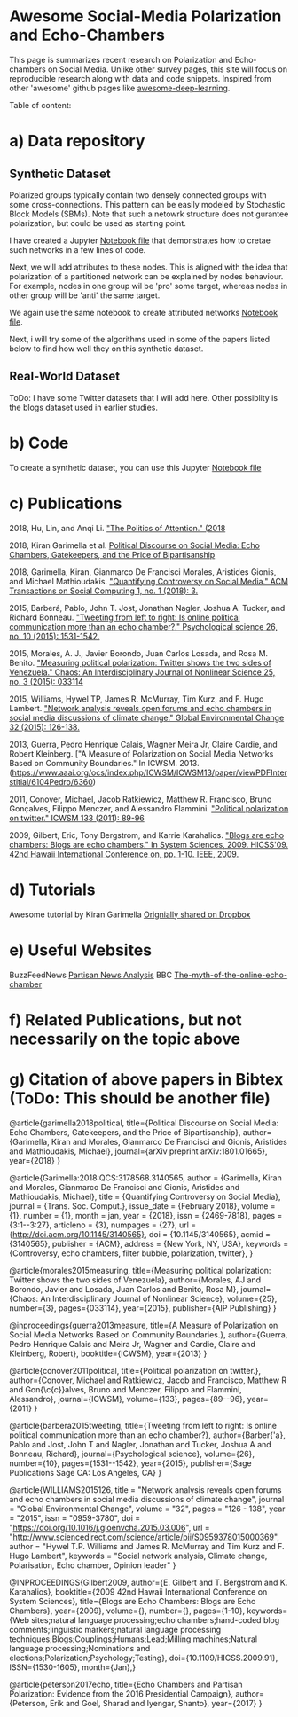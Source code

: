 # Awesome Social-Media Polarization and Echo-Chambers

This page is summarizes recent research on Polarization and Echo-chambers on Social Media. Unlike other survey pages, this site will focus on reproducible research along with data and code snippets. Inspired from other 'awesome' github pages like [awesome-deep-learning](https://github.com/ChristosChristofidis/awesome-deep-learning).

Table of content:

# a) Data repository 

## Synthetic Dataset
Polarized groups typically contain two densely connected groups with some cross-connections. This pattern can be easily modeled by Stochastic Block Models (SBMs). Note that such a netowrk structure does not gurantee polarization, but could be used as starting point. 

I have created a Jupyter [Notebook file](https://github.com/sumeetkr/AwesomeSocialMediaPolarizationAndEchoChambers/blob/master/CreateSyntheticDataset.ipynb) that demonstrates how to cretae such networks in a few lines of code. 

Next, we will add attributes to these nodes. This is aligned with the idea that polarization of a partitioned network can be explained by nodes behaviour. For example, nodes in one group wil be 'pro' some target, whereas nodes in other group will be 'anti' the same target.

We again use the same notebook to create attributed networks [Notebook file](https://github.com/sumeetkr/AwesomeSocialMediaPolarizationAndEchoChambers/blob/master/CreateSyntheticDataset.ipynb). 


Next, i will try some of the algorithms used in some of the papers listed below to find how well they on this synthetic dataset.


## Real-World Dataset

ToDo: I have some Twitter datasets that I will add here. Other possiblity is the blogs dataset used in earlier studies.


# b) Code

To create a synthetic dataset, you can use this Jupyter [Notebook file](https://github.com/sumeetkr/AwesomeSocialMediaPolarizationAndEchoChambers/blob/master/CreateSyntheticDataset.ipynb)


# c) Publications

2018, Hu, Lin, and Anqi Li. ["The Politics of Attention." (2018](http://economics.ucdavis.edu/events/papers/313Li.pdf)

2018, Kiran Garimella et al. [Political Discourse on Social Media: Echo Chambers, Gatekeepers, and the Price of Bipartisanship](https://arxiv.org/pdf/1801.01665.pdf)

2018, Garimella, Kiran, Gianmarco De Francisci Morales, Aristides Gionis, and Michael Mathioudakis. ["Quantifying Controversy on Social Media." ACM Transactions on Social Computing 1, no. 1 (2018): 3.](https://dl.acm.org/citation.cfm?id=3140565)

2015, Barberá, Pablo, John T. Jost, Jonathan Nagler, Joshua A. Tucker, and Richard Bonneau. ["Tweeting from left to right: Is online political communication more than an echo chamber?." Psychological science 26, no. 10 (2015): 1531-1542.](http://journals.sagepub.com/doi/abs/10.1177/0956797615594620)

2015, Morales, A. J., Javier Borondo, Juan Carlos Losada, and Rosa M. Benito. ["Measuring political polarization: Twitter shows the two sides of Venezuela." Chaos: An Interdisciplinary Journal of Nonlinear Science 25, no. 3 (2015): 033114](https://arxiv.org/pdf/1505.04095.pdf)

2015, Williams, Hywel TP, James R. McMurray, Tim Kurz, and F. Hugo Lambert. ["Network analysis reveals open forums and echo chambers in social media discussions of climate change." Global Environmental Change 32 (2015): 126-138.](https://www.sciencedirect.com/science/article/pii/S0959378015000369)

2013, Guerra, Pedro Henrique Calais, Wagner Meira Jr, Claire Cardie, and Robert Kleinberg. ["A Measure of Polarization on Social Media Networks Based on Community Boundaries." In ICWSM. 2013.(https://www.aaai.org/ocs/index.php/ICWSM/ICWSM13/paper/viewPDFInterstitial/6104Pedro/6360)

2011, Conover, Michael, Jacob Ratkiewicz, Matthew R. Francisco, Bruno Gonçalves, Filippo Menczer, and Alessandro Flammini. ["Political polarization on twitter." ICWSM 133 (2011): 89-96](http://www.aaai.org/ocs/index.php/ICWSM/ICWSM11/paper/download/2847/3275)

2009, Gilbert, Eric, Tony Bergstrom, and Karrie Karahalios. ["Blogs are echo chambers: Blogs are echo chambers." In System Sciences, 2009. HICSS'09. 42nd Hawaii International Conference on, pp. 1-10. IEEE, 2009.](http://citeseerx.ist.psu.edu/viewdoc/download?doi=10.1.1.211.8065&rep=rep1&type=pdf)

# d) Tutorials
Awesome tutorial by Kiran  Garimella [Orignially shared on Dropbox](https://www.dropbox.com/s/labk5uu6e2j407h/Polarization%20on%20Social%20Media.pptx?dl=0#)


# e) Useful Websites
BuzzFeedNews [Partisan News Analysis](https://github.com/BuzzFeedNews/2017-08-partisan-sites-and-facebook-pages) 
BBC [The-myth-of-the-online-echo-chamber](http://www.bbc.com/future/story/20180416-the-myth-of-the-online-echo-chamber)

# f) Related Publications, but not necessarily on the topic above

# g) Citation of above papers in Bibtex (ToDo: This should be another file)
@article{garimella2018political,
  title={Political Discourse on Social Media: Echo Chambers, Gatekeepers, and the Price of Bipartisanship},
  author={Garimella, Kiran and Morales, Gianmarco De Francisci and Gionis, Aristides and Mathioudakis, Michael},
  journal={arXiv preprint arXiv:1801.01665},
  year={2018}
}


@article{Garimella:2018:QCS:3178568.3140565,
 author = {Garimella, Kiran and Morales, Gianmarco De Francisci and Gionis, Aristides and Mathioudakis, Michael},
 title = {Quantifying Controversy on Social Media},
 journal = {Trans. Soc. Comput.},
 issue_date = {February 2018},
 volume = {1},
 number = {1},
 month = jan,
 year = {2018},
 issn = {2469-7818},
 pages = {3:1--3:27},
 articleno = {3},
 numpages = {27},
 url = {http://doi.acm.org/10.1145/3140565},
 doi = {10.1145/3140565},
 acmid = {3140565},
 publisher = {ACM},
 address = {New York, NY, USA},
 keywords = {Controversy, echo chambers, filter bubble, polarization, twitter},
} 

@article{morales2015measuring,
  title={Measuring political polarization: Twitter shows the two sides of Venezuela},
  author={Morales, AJ and Borondo, Javier and Losada, Juan Carlos and Benito, Rosa M},
  journal={Chaos: An Interdisciplinary Journal of Nonlinear Science},
  volume={25},
  number={3},
  pages={033114},
  year={2015},
  publisher={AIP Publishing}
}

@inproceedings{guerra2013measure,
  title={A Measure of Polarization on Social Media Networks Based on Community Boundaries.},
  author={Guerra, Pedro Henrique Calais and Meira Jr, Wagner and Cardie, Claire and Kleinberg, Robert},
  booktitle={ICWSM},
  year={2013}
}

@article{conover2011political,
  title={Political polarization on twitter.},
  author={Conover, Michael and Ratkiewicz, Jacob and Francisco, Matthew R and Gon{\c{c}}alves, Bruno and Menczer, Filippo and Flammini, Alessandro},
  journal={ICWSM},
  volume={133},
  pages={89--96},
  year={2011}
}

@article{barbera2015tweeting,
  title={Tweeting from left to right: Is online political communication more than an echo chamber?},
  author={Barber{\'a}, Pablo and Jost, John T and Nagler, Jonathan and Tucker, Joshua A and Bonneau, Richard},
  journal={Psychological science},
  volume={26},
  number={10},
  pages={1531--1542},
  year={2015},
  publisher={Sage Publications Sage CA: Los Angeles, CA}
}


@article{WILLIAMS2015126,
title = "Network analysis reveals open forums and echo chambers in social media discussions of climate change",
journal = "Global Environmental Change",
volume = "32",
pages = "126 - 138",
year = "2015",
issn = "0959-3780",
doi = "https://doi.org/10.1016/j.gloenvcha.2015.03.006",
url = "http://www.sciencedirect.com/science/article/pii/S0959378015000369",
author = "Hywel T.P. Williams and James R. McMurray and Tim Kurz and F. Hugo Lambert",
keywords = "Social network analysis, Climate change, Polarisation, Echo chamber, Opinion leader"
}

@INPROCEEDINGS{Gilbert2009, 
author={E. Gilbert and T. Bergstrom and K. Karahalios}, 
booktitle={2009 42nd Hawaii International Conference on System Sciences}, 
title={Blogs are Echo Chambers: Blogs are Echo Chambers}, 
year={2009}, 
volume={}, 
number={}, 
pages={1-10}, 
keywords={Web sites;natural language processing;echo chambers;hand-coded blog comments;linguistic markers;natural language processing techniques;Blogs;Couplings;Humans;Lead;Milling machines;Natural language processing;Nominations and elections;Polarization;Psychology;Testing}, 
doi={10.1109/HICSS.2009.91}, 
ISSN={1530-1605}, 
month={Jan},}

@article{peterson2017echo,
  title={Echo Chambers and Partisan Polarization: Evidence from the 2016 Presidential Campaign},
  author={Peterson, Erik and Goel, Sharad and Iyengar, Shanto},
  year={2017}
}
